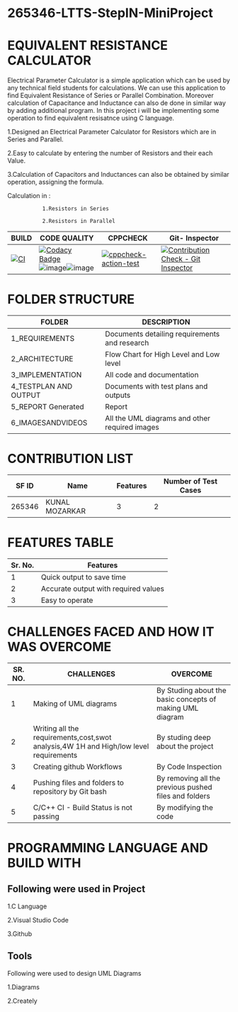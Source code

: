 # 265346-LTTS-StepIN-MiniProject
# EQUIVALENT RESISTANCE CALCULATOR
Electrical Parameter Calculator is a simple application which can be used by any technical field students for calculations. We can use this application to find Equivalent Resistance of Series or Parallel Combination. Moreover calculation of Capacitance and Inductance can also de done in similar way by adding additional program. In this project i will be implementing some operation to find equivalent resisatnce using C language.

1.Designed an Electrical Parameter Calculator for Resistors which are in Series and Parallel.

2.Easy to calculate by entering the number of Resistors and their each Value.

3.Calculation of Capacitors and Inductances can also be obtained by similar operation, assigning the formula.

Calculation in :

               1.Resistors in Series
               
               2.Resistors in Parallel

BUILD   | CODE QUALITY  | CPPCHECK |Git- Inspector
-----|--------------|--------|-----------------
[![CI](https://github.com/kunalmozarkar/kunalltts/actions/workflows/C%5CC++.yml/badge.svg)](https://github.com/kunalmozarkar/kunalltts/actions/workflows/C%5CC++.yml)|[![Codacy Badge](https://app.codacy.com/project/badge/Grade/05c90029ffc8466c9f4ff9305af84733)](https://www.codacy.com/gh/kunalmozarkar/kunalltts/dashboard?utm_source=github.com&amp;utm_medium=referral&amp;utm_content=kunalmozarkar/kunalltts&amp;utm_campaign=Badge_Grade)![image](https://user-images.githubusercontent.com/86200682/125490698-420ac882-9260-46c3-825b-21a9a3497c97.png)![image](https://user-images.githubusercontent.com/86200682/125490962-6c8fba66-7ccb-46dd-9e6c-68755cfcc26a.png)|[![cppcheck-action-test](https://github.com/kunalmozarkar/kunalltts/actions/workflows/cppcheck.yml/badge.svg)](https://github.com/kunalmozarkar/kunalltts/actions/workflows/cppcheck.yml)|[![Contribution Check - Git Inspector](https://github.com/kunalmozarkar/kunalltts/actions/workflows/git_inspector.yml/badge.svg)](https://github.com/kunalmozarkar/kunalltts/actions/workflows/git_inspector.yml)
	
# FOLDER STRUCTURE

FOLDER	|DESCRIPTION
--------|--------------
1_REQUIREMENTS	|Documents detailing requirements and research
2_ARCHITECTURE	|Flow Chart for High Level and Low level
3_IMPLEMENTATION	|All code and documentation
4_TESTPLAN AND OUTPUT|	Documents with test plans and outputs
5_REPORT	Generated |Report
6_IMAGESANDVIDEOS	|All the UML diagrams and other required images

# CONTRIBUTION LIST

SF ID	|Name	|Features|Number of Test Cases
-----|------|--------|-----------
265346	|KUNAL MOZARKAR	| 3 | 2

# FEATURES TABLE

Sr. No.|	Features
------|-------
1	|Quick output to save time
2	|Accurate output with required values
3|	Easy to operate


# CHALLENGES FACED AND HOW IT WAS OVERCOME

SR. NO.	|CHALLENGES|	OVERCOME
-----|-------|---------
1	|Making of UML diagrams	|By Studing about the basic concepts of making UML diagram
2	|Writing all the requirements,cost,swot analysis,4W 1H and High/low level requirements|	By studing deep about the project
3	|Creating github Workflows|	By Code Inspection
4 |Pushing files and folders to repository by Git bash	|By removing all the previous pushed files and folders
5	|C/C++ CI - Build Status is not passing	|By modifying the code

# PROGRAMMING LANGUAGE AND BUILD WITH
## Following were used in Project
1.C Language

2.Visual Studio Code

3.Github

## Tools
Following were used to design UML Diagrams

1.Diagrams

2.Creately

